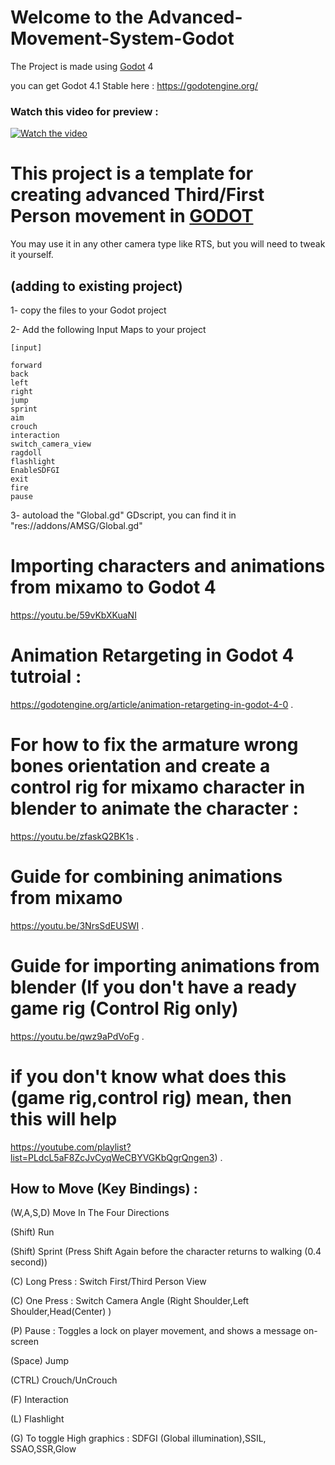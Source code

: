 # Welcome to the Advanced-Movement-System-Godot

The Project is made using [Godot](https://github.com/godotengine/godot) 4

you can get Godot 4.1 Stable here : https://godotengine.org/

### Watch this video for preview :

[![Watch the video](https://img.youtube.com/vi/TiIriuw9s9U/hqdefault.jpg)](https://youtu.be/TiIriuw9s9U)

# This project is a template for creating advanced Third/First Person movement in [GODOT](https://github.com/godotengine/godot)
You may use it in any other camera type like RTS, but you will need to tweak it yourself.

## (adding to existing project)
1- copy the files to your Godot project 

2- Add the following Input Maps to your project

```
[input]

forward
back
left
right
jump
sprint
aim
crouch
interaction
switch_camera_view
ragdoll
flashlight
EnableSDFGI
exit
fire
pause
```

3- autoload the "Global.gd" GDscript, you can find it in "res://addons/AMSG/Global.gd"


# Importing characters and animations from mixamo to Godot 4
https://youtu.be/59vKbXKuaNI

# Animation Retargeting in Godot 4 tutroial :
https://godotengine.org/article/animation-retargeting-in-godot-4-0 .

# For how to fix the armature wrong bones orientation and create a control rig for mixamo character in blender to animate the character :
https://youtu.be/zfaskQ2BK1s .

# Guide for combining animations from mixamo
https://youtu.be/3NrsSdEUSWI .

# Guide for importing animations from blender (If you don't have a ready game rig (Control Rig only)
https://youtu.be/qwz9aPdVoFg .

# if you don't know what does this (game rig,control rig) mean, then this will help 
https://youtube.com/playlist?list=PLdcL5aF8ZcJvCyqWeCBYVGKbQgrQngen3) .


## How to Move (Key Bindings) :

(W,A,S,D) Move In The Four Directions

(Shift) Run

(Shift) Sprint (Press Shift Again before the character returns to walking (0.4 second))

(C) Long Press : Switch First/Third Person View

(C) One Press : Switch Camera Angle (Right Shoulder,Left Shoulder,Head(Center) )

(P) Pause : Toggles a lock on player movement, and shows a message on-screen

(Space) Jump

(CTRL) Crouch/UnCrouch



(F) Interaction

(L) Flashlight

(G) To toggle High graphics : SDFGI (Global illumination),SSIL, SSAO,SSR,Glow
